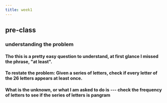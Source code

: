```yaml
---
title: week1
---
```


## pre-class
### understanding the problem
#### Tho this is a pretty easy question to understand, at first glance I missed the phrase, "at least".
#### To restate the problem: Given a series of letters, check if every letter of the 26 letters appears at least once.
#### What is the unknown, or what I am asked to do is --- check the frequency of letters to see if the series of letters is pangram
